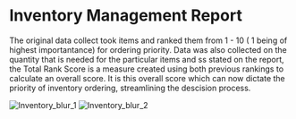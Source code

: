 # Inventory Management Report 

The original data collect took items and ranked them from 1 - 10 ( 1 being of highest importantance) for ordering priority. Data was also collected on the quantity that is needed for the particular items and ss stated on the report, the Total Rank Score is a measure created using both previous rankings to calculate an overall score. It is this overall score which can now dictate the priority of inventory ordering, streamlining the descision process. 

![Inventory_blur_1](https://user-images.githubusercontent.com/99413257/160675021-1723ec18-0e5f-4973-bd5c-e27f913cd725.jpg)
![Inventory_blur_2](https://user-images.githubusercontent.com/99413257/160675063-17143c3b-6a0e-4bc6-bd66-16b026754eea.jpg)
